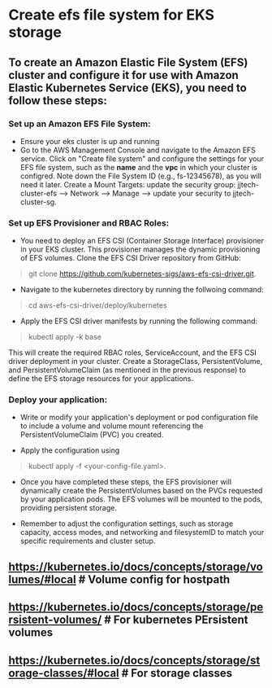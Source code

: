 # Create efs file system for EKS storage
## To create an Amazon Elastic File System (EFS) cluster and configure it for use with Amazon Elastic Kubernetes Service (EKS), you need to follow these steps:

### Set up an Amazon EFS File System:

- Ensure your eks cluster is up and running
- Go to the AWS Management Console and navigate to the Amazon EFS service.
Click on "Create file system" and configure the settings for your EFS file system, such as the **name** and the **vpc** in which your cluster is configred. Note down the File System ID (e.g., fs-12345678), as you will need it later.
Create a Mount Targets: update the security group: jjtech-cluster-efs --> Network --> Manage --> update your security to jjtech-cluster-sg.


### Set up EFS Provisioner and RBAC Roles:

- You need to deploy an EFS CSI (Container Storage Interface) provisioner in your EKS cluster. This provisioner manages the dynamic provisioning of EFS volumes.
Clone the EFS CSI Driver repository from GitHub:

> git clone https://github.com/kubernetes-sigs/aws-efs-csi-driver.git.

- Navigate to the kubernetes directory by running the follwoing command:

> cd aws-efs-csi-driver/deploy/kubernetes

- Apply the EFS CSI driver manifests by running the following command:
> kubectl apply -k base

This will create the required RBAC roles, ServiceAccount, and the EFS CSI driver deployment in your cluster.
Create a StorageClass, PersistentVolume, and PersistentVolumeClaim (as mentioned in the previous response) to define the EFS storage resources for your applications.

### Deploy your application:

- Write or modify your application's deployment or pod configuration file to include a volume and volume mount referencing the PersistentVolumeClaim (PVC) you created.

- Apply the configuration using 
> kubectl apply -f <your-config-file.yaml>.

- Once you have completed these steps, the EFS provisioner will dynamically create the PersistentVolumes based on the PVCs requested by your application pods. The EFS volumes will be mounted to the pods, providing persistent storage.

- Remember to adjust the configuration settings, such as storage capacity, access modes, and networking and filesystemID to match your specific requirements and cluster setup.

>

## https://kubernetes.io/docs/concepts/storage/volumes/#local # Volume config for hostpath
## https://kubernetes.io/docs/concepts/storage/persistent-volumes/  # For kubernetes PErsistent volumes
## https://kubernetes.io/docs/concepts/storage/storage-classes/#local # For storage classes
